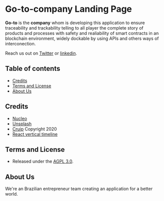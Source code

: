 # Go-to-company Landing Page

**Go-to** is the **company** whom is developing this application to ensure traceability and trackability telling to all player the complete story of products and processes with safety and realiability of smart contracts in an blockchain environment, widely dockable by using APIs and others ways of interconection.

Reach us out on [Twitter](https://twitter.com/jrlivre) or [linkedin](https://www.linkedin.com/in/juniorbasecompany).

## Table of contents

* [Credits](#credits)
* [Terms and License](#terms-and-license)
* [About Us](#about-us)

## Credits

- [Nucleo](https://nucleoapp.com/)
- [Unsplash](https://unsplash.com/)
- [Cruip](https://cruip.com/) Copyright 2020
- [React vertical timeline](https://stephane-monnot.github.io/react-vertical-timeline)

## Terms and License

- Released under the [AGPL 3.0](https://www.gnu.org/licenses/agpl-3.0.pt-br.html).

## About Us

We're an Brazilian entrepreneur team creating an application for a better world.